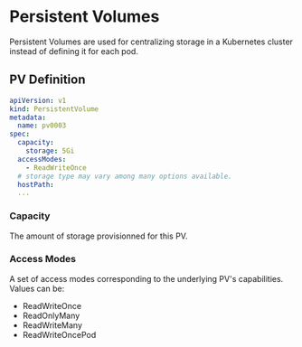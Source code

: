 # Persistent Volumes

Persistent Volumes are used for centralizing storage in a Kubernetes cluster instead of defining it for each pod.

## PV Definition

```yaml
apiVersion: v1
kind: PersistentVolume
metadata:
  name: pv0003
spec:
  capacity:
    storage: 5Gi
  accessModes:
    - ReadWriteOnce
  # storage type may vary among many options available.
  hostPath:
  ...
```

### Capacity

The amount of storage provisionned for this PV.

### Access Modes

A set of access modes corresponding to the underlying PV's capabilities.
Values can be:
- ReadWriteOnce
- ReadOnlyMany
- ReadWriteMany
- ReadWriteOncePod






